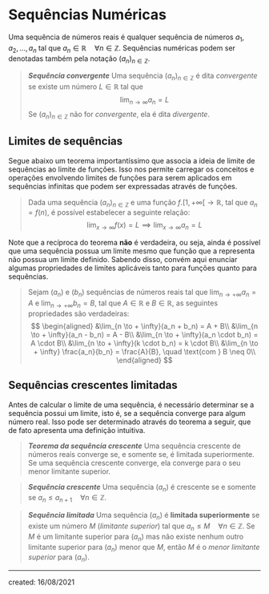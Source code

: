 # Sequências Numéricas
Uma sequência de números reais é qualquer sequência de números $a_1, a_2, \dots, a_n$ tal que $a_n \in \mathbb{R} \quad \forall n \in \mathbb{Z}$. Sequências numéricas podem ser denotadas também pela notação $(a_n)_{n\in\mathbb{Z}}$.

> ***Sequência convergente***
> Uma sequência $(a_n)_{n\in\mathbb{Z}}$ é dita *convergente* se existe um número $L \in \mathbb{R}$ tal que
>$$
  \lim_{n \to \infty} a_n = L
>$$
> Se $(a_n)_{n\in\mathbb{Z}}$ não for *convergente*, ela é dita *divergente*.

## Limites de sequências
Segue abaixo um teorema importantíssimo que associa a ideia de limite de sequências ao limite de funções. Isso nos permite carregar os conceitos e operações envolvendo limites de funções para serem aplicados em sequências infinitas que podem ser expressadas através de funções.

> Dada uma sequência $(a_n)_{n \in \mathbb{Z}}$ e uma função $f.[1, +\infty[ \to \mathbb{R}$, tal que $a_n = f(n)$, é possível estabelecer a seguinte relação:
>$$
  \lim_{x \to \infty} f(x) = L \implies \lim_{x \to \infty} a_n = L
>$$

Note que a recíproca do teorema **não** é verdadeira, ou seja, ainda é possível que uma sequência possua um limite mesmo que função que a representa não possua um limite definido.
Sabendo disso, convém aqui enunciar algumas propriedades de limites aplicáveis tanto para funções quanto para sequências.

> Sejam $(a_n)$ e $(b_n)$ sequências de números reais tal que $\lim_{n \to +\infty} a_n = A$ e $\lim_{n \to +\infty} b_n = B$, tal que $A \in \mathbb{R}$ e $B \in \mathbb{R}$, as seguintes propriedades são verdadeiras:
>$$
\begin{aligned}
  &\lim_{n \to + \infty}(a_n + b_n) = A + B\\
  &\lim_{n \to + \infty}(a_n - b_n) = A - B\\
  &\lim_{n \to + \infty}(a_n \cdot b_n) = A \cdot B\\
  &\lim_{n \to + \infty}(k \cdot b_n) = k \cdot B\\
  &\lim_{n \to + \infty} \frac{a_n}{b_n} = \frac{A}{B}, \quad \text{com } B \neq 0\\
\end{aligned}
>$$

## Sequências crescentes limitadas
Antes de calcular o limite de uma sequência, é necessário determinar se a sequência possui um limite, isto é, se a sequência converge para algum número real. Isso pode ser determinado através do teorema a seguir, que de fato apresenta uma definição intuitiva.

> ***Teorema da sequência crescente***
> Uma sequência crescente de números reais converge se, e somente se, é limitada superiormente. Se uma sequência crescente converge, ela converge para o seu menor limitante superior.

> ***Sequência crescente***
> Uma sequência $(a_n)$ é crescente se e somente se $a_n \leq a_{n+1} \quad \forall n \in \mathbb{Z}$.

> ***Sequência limitada***
> Uma sequência $(a_n)$ é **limitada superiormente** se existe um número $M$ (*limitante superior*) tal que $a_n \leq M \quad \forall n \in \mathbb{Z}$. Se $M$ é um limitante superior para $(a_n)$ mas não existe nenhum outro limitante superior para $(a_n)$ menor que $M$, então $M$ é o *menor limitante superior* para $(a_n)$.

---

created: 16/08/2021
